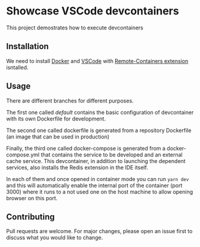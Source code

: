 # Showcase VSCode devcontainers

This project demostrates how to execute devcontainers  

## Installation

We need to install [Docker](https://docs.docker.com/get-docker/) and [VSCode](https://code.visualstudio.com/) with [Remote-Containers extension](https://marketplace.visualstudio.com/items?itemName=ms-vscode-remote.remote-containers) isntalled.

## Usage

There are different branches for different purposes.

The first one called _default_ contains the basic configuration of devcontainer with its own Dockerfile for development.

The second one called dockerfile is generated from a repository Dockerfile (an image that can be used in production)

Finally, the third one called docker-compose is generated from a docker-compose.yml that contains the service to be developed and an external cache service. This devcontainer, in addition to launching the dependent services, also installs the Redis extension in the IDE itself. 

In each of them and once opened in container mode you can run `yarn dev` and this will automatically enable the internal port of the container (port 3000) where it runs to a not used one on the host machine to allow opening browser on this port.

## Contributing
Pull requests are welcome. For major changes, please open an issue first to discuss what you would like to change.
